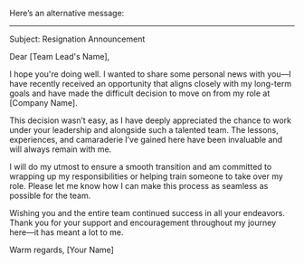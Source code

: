
Here’s an alternative message:


---

Subject: Resignation Announcement

Dear [Team Lead's Name],

I hope you're doing well. I wanted to share some personal news with you—I have recently received an opportunity that aligns closely with my long-term goals and have made the difficult decision to move on from my role at [Company Name].

This decision wasn’t easy, as I have deeply appreciated the chance to work under your leadership and alongside such a talented team. The lessons, experiences, and camaraderie I’ve gained here have been invaluable and will always remain with me.

I will do my utmost to ensure a smooth transition and am committed to wrapping up my responsibilities or helping train someone to take over my role. Please let me know how I can make this process as seamless as possible for the team.

Wishing you and the entire team continued success in all your endeavors. Thank you for your support and encouragement throughout my journey here—it has meant a lot to me.

Warm regards,
[Your Name]

